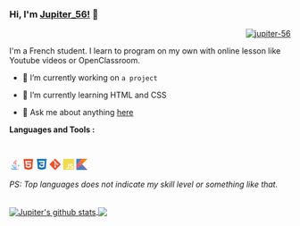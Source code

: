 
### Hi, I'm [Jupiter_56!](https://github.com/Jupiter-56) 👋
<a href="https://github.com/Jupiter-56">
<p align="right"> <img src="https://komarev.com/ghpvc/?username=jupiter-56&color=blue&style=flat&label=Profile+view" alt="jupiter-56" />
</a>  
<br/>


I'm a French student. I learn to program on my own with online lesson like Youtube videos or OpenClassroom.


- 🔭 I’m currently working on `a project`

- 🌱 I’m currently learning HTML and CSS

- 💬 Ask me about anything [here](https://github.com/Jupiter-56/Jupiter-56/issues)

**Languages and Tools :**

<code><img height="20" src="https://github.com/devicons/devicon/blob/master/icons/java/java-original.svg"></code>
<code><img height="20" src="https://github.com/devicons/devicon/blob/master/icons/html5/html5-plain.svg"></code>
<code><img height="20" src="https://github.com/devicons/devicon/blob/master/icons/css3/css3-plain.svg"></code>
<code><img height="20" src="https://github.com/devicons/devicon/blob/master/icons/git/git-plain.svg"></code>
<code><img height="20" src="https://github.com/devicons/devicon/blob/master/icons/javascript/javascript-plain.svg"></code>
<code><img height="20" src="https://github.com/devicons/devicon/blob/master/icons/kotlin/kotlin-original.svg"></code>
<code><img height="50"></code>



*PS: Top languages does not indicate my skill level or something like that.*

<br/>

<a href="https://github.com/Jupiter-56">
  <img align="center" src="https://github-readme-stats.anuraghazra1.vercel.app/api?username=Jupiter-56&show_icons=true&include_all_commits=true&bg_color=30,e96443,904e95&title_color=fff&text_color=fff&count_private=true&theme=graywhite" alt="Jupiter's github stats" />
</a>
<a href="https://github.com/Jupiter-56">
  <img align="center" src="https://github-readme-stats.anuraghazra1.vercel.app/api/top-langs/?username=Jupiter-56&layout=compact&bg_color=30,e96443,904e95&title_color=fff&text_color=fff&theme=graywhite" />
</a>
